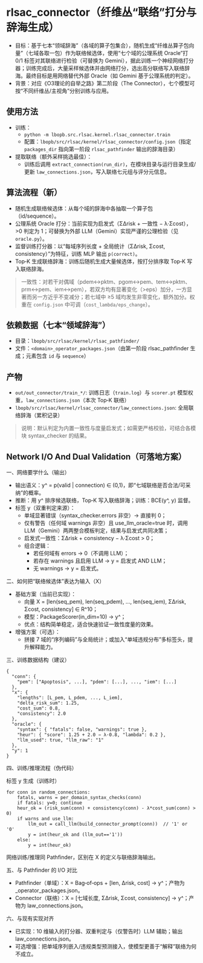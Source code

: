 # rlsac_connector（纤维丛“联络”打分与辞海生成）

- 目标：基于七本“领域辞海”（各域的算子包集合），随机生成“纤维丛算子包向量”（七域各取一包）作为联络候选体，使用“七个域的公理系统
  Oracle”打 0/1 标签对其联络进行检验（可替换为 Gemini），据此训练一个神经网络打分器；训练完成后，大量采样候选体并由网络打分，选出高分联络写入联络辞海。最终目标是用网络替代外部
  Oracle（如 Gemini 基于公理系统的判定）。
- 背景：对应《O3理论的自举之路》第二阶段（The Connector），七个模型可按“不同纤维丛/主视角”分别训练与应用。

## 使用方法

- 训练：
    - `python -m lbopb.src.rlsac.kernel.rlsac_connector.train`
    - 配置：`lbopb/src/rlsac/kernel/rlsac_connector/config.json`（指定 `packages_dir` 指向第一阶段 `rlsac_pathfinder`
      输出的辞海目录）
- 提取联络（额外采样挑选最佳）：
    - 训练后调用 `extract_connection(run_dir)`，在模块目录与运行目录生成/更新 `law_connections.json`，写入联络七元组与评分元信息。

## 算法流程（新）

- 随机生成联络候选体：从每个域的辞海中各抽取一个算子包（id/sequence）。
- 公理系统 Oracle 打分：当前实现为启发式（ΣΔrisk + 一致性 − λ·Σcost），>0 判定为 1；可替换为外部 LLM（Gemini）实现严谨的公理检验（见
  `oracle.py`）。
- 监督训练打分器：以“每域序列长度 + 全局统计（ΣΔrisk, Σcost, consistency）”为特征，训练 MLP 输出 `p(correct)`。
- Top‑K 生成联络辞海：训练后随机生成大量候选体，按打分排序取 Top‑K 写入联络辞海。

> 一致性：对若干对偶域（pdem↔pktm、pgom↔pem、tem↔pktm、prm↔pem、iem↔pem），若双方均有显著变化（>eps）加分，一方显著而另一方近乎不变减分；若七域中
> ≥5 域均发生非零变化，额外加分。权重在 `config.json` 中可调（`cost_lambda/eps_change`）。

## 依赖数据（七本“领域辞海”）

- 目录：`lbopb/src/rlsac/kernel/rlsac_pathfinder/`
- 文件：`<domain>_operator_packages.json`（由第一阶段 rlsac_pathfinder 生成；元素包含 `id` 与 `sequence`）

## 产物

- `out/out_connector/train_*/`: 训练日志（`train.log`）与 `scorer.pt` 模型权重，`law_connections.json`（本次 Top‑K 联络）
- `lbopb/src/rlsac/kernel/rlsac_connector/law_connections.json`: 全局联络辞海（累积记录）

> 说明：默认判定为内置一致性与度量启发式；如需更严格校验，可结合各模块 syntax_checker 的结果。

## Network I/O And Dual Validation（可落地方案）

一、网络要学什么（输出）

- 输出语义：y^ = p(valid | connection) ∈ (0,1)，即“七域联络是否合法/可采纳”的概率。
- 推断：用 y^ 排序候选联络，Top‑K 写入联络辞海；训练：BCE(y^, y) 监督。
- 标签 y（双重判定来源）：
    - 单域显著错误（syntax_checker.errors 非空）→ 直接判 0；
    - 仅有警告（任何域 warnings 非空）且 use_llm_oracle=true 时，调用 LLM（Gemini）两两整合模板判定，结果与启发式共同决策；
    - 启发式一致性：ΣΔrisk + consistency − λ·Σcost > 0；
    - 组合逻辑：
        - 若任何域有 errors → 0（不调用 LLM）；
        - 若存在 warnings 且启用 LLM → y = 启发式 AND LLM；
        - 无 warnings → y = 启发式。

二、如何把“联络候选体”表达为输入（X）

- 基础方案（当前已实现）：
    - 向量 X = [len(seq_pem), len(seq_pdem), ..., len(seq_iem), ΣΔrisk, Σcost, consistency] ∈ R^10；
    - 模型：PackageScorer(in_dim=10) → y^；
    - 优点：结构简单稳定，适合快速验证一致性度量的效果。
- 增强方案（可选）：
    - 拼接 7 域的“序列编码”与全局统计；或加入“单域违规分布”多标签头，提升解释能力。

三、训练数据结构（建议）

```
{
  "conn": {
    "pem": ["Apoptosis", ...], "pdem": [...], ..., "iem": [...]
  },
  "x": {
    "lengths": [L_pem, L_pdem, ..., L_iem],
    "delta_risk_sum": 1.25,
    "cost_sum": 0.8,
    "consistency": 2.0
  },
  "oracle": {
    "syntax": { "fatals": false, "warnings": true },
    "heur": { "score": 1.25 + 2.0 − λ·0.8, "lambda": 0.2 },
    "llm_used": true, "llm_raw": "1"
  },
  "y": 1
}
```

四、训练/推理流程（伪代码）

标签 y 生成（训练时）

```
for conn in random_connections:
    fatals, warns = per_domain_syntax_checks(conn)
    if fatals: y=0; continue
    heur_ok = (risk_sum(conn) + consistency(conn) - λ*cost_sum(conn) > 0)
    if warns and use_llm:
        llm_out = call_llm(build_connector_prompt(conn))  // '1' or '0'
        y = int(heur_ok and (llm_out=='1'))
    else:
        y = int(heur_ok)
```

网络训练/推理同 Pathfinder，区别在 X 的定义与联络辞海输出。

五、与 Pathfinder 的 I/O 对比

- Pathfinder（单域）：X = Bag‑of‑ops + [len, Δrisk, cost] → y^；产物为 <domain>_operator_packages.json。
- Connector（联络）：X = [七域长度, ΣΔrisk, Σcost, consistency] → y^；产物为 law_connections.json。

六、与现有实现对齐

- 已实现：10 维输入的打分器、双重判定与（仅警告时）LLM 辅助；输出 law_connections.json。
- 可选增强：把单域序列嵌入/违规类型预测接入，使模型更善于“解释”联络为何不成立。



